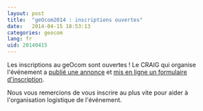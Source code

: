 ```yaml
---
layout: post
title:  "geOcom2014 : inscriptions ouvertes"
date:   2014-04-15 18:53:13
categories: geocom
lang: fr
uid: 20140415
---
```


<p>Les inscriptions au geOcom sont ouvertes ! Le CRAIG qui organise
l'événement a <a href="#" hreflang="fr">publié une annonce</a> et <a href="#" hreflang="fr">mis en ligne un formulaire d'inscription</a>.</p>
<p>Nous vous remercions de vous inscrire au plus vite pour aider à
l'organisation logistique de l'événement.</p>
